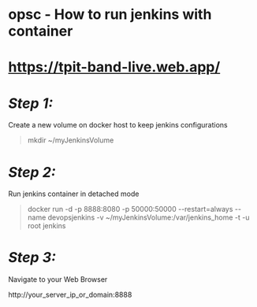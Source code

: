# opsc - How to run jenkins with container
# https://tpit-band-live.web.app/

# *Step 1:*

Create a new volume on docker host to keep jenkins configurations

> mkdir ~/myJenkinsVolume

# *Step 2:*

Run jenkins container in detached mode

> docker run -d -p 8888:8080 -p 50000:50000 --restart=always --name devopsjenkins  -v ~/myJenkinsVolume:/var/jenkins_home -t -u root jenkins

# *Step 3:*

Navigate to your Web Browser 

http://your_server_ip_or_domain:8888
